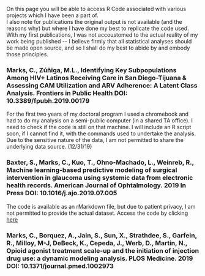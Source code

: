 On this page you will be able to access R Code associated with various projects which I have been a part of.  
I also note for publications the original output is not available (and the reasons why) but where I have done my best to replicate the code used.  With my first publications, I was not accoustomed to the actual reality of my work being published -- I believe firmly that all statistical analyses should be made open source, and so I shall do my best to abide by and embody those principles.

### Marks, C., Zúñiga, M.L., Identifying Key Subpopulations Among HIV+ Latinos Receiving Care in San Diego-Tijuana & Assessing CAM Utilization and ARV Adherence: A Latent Class Analysis. Frontiers in Public Health DOI: 10.3389/fpubh.2019.00179

For the first two years of my doctoral program I used a chromebook and had to do my analysis on a semi-public computer (in a shared TA office).  I need to check if the code is still on that machine.  I will include an R script soon, if I cannot find it, with the commands used to undertake the analysis.  Due to the sensitive nature of the data, I am not permitted to share the underlying data source. (12/31/19)

### Baxter, S., Marks, C., Kuo, T., Ohno-Machado, L., Weinreb, R., Machine learning-based predictive modeling of surgical intervention in glaucoma using systemic data from electronic health records. American Journal of Ophtalmology. 2019 In Press DOI: 10.1016/j.ajo.2019.07.005

The code is available as an rMarkdown file, but due to patient privacy, I am not permitted to provide the actual dataset.  Access the code by clicking [here](Code/Baxter_AJO_Final_Analysis.Rmd)

### Marks, C., Borquez, A., Jain, S., Sun, X., Strathdee, S., Garfein, R., Milloy, M-J, DeBeck, K., Cepeda, J., Werb, D., Martin, N., Opioid agonist treatment scale-up and the initiation of injection drug use: a dynamic modeling analysis. PLOS Medicine. 2019 DOI: 10.1371/journal.pmed.1002973


